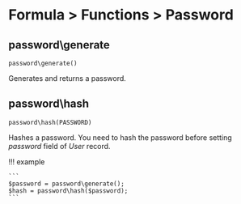 # Formula > Functions > Password

## password\generate

`password\generate()`

Generates and returns a password.

## password\hash

`password\hash(PASSWORD)`

Hashes a password. You need to hash the password before setting *password* field of *User* record.

!!! example

    ```
    $password = password\generate();
    $hash = password\hash($password);
    ```
